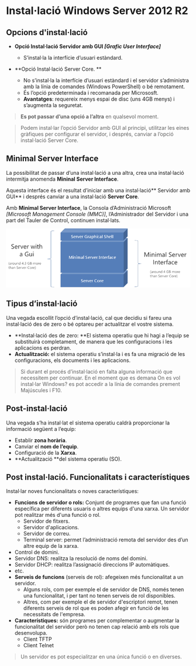# Instal·lació Windows Server 2012 R2

## Opcions d'instal·lació

* **Opció Instal·lació Servidor amb GUI _[Grafic User Interface]_**

  * S’instal·la la interfície d’usuari estàndard.
  
* **Opció Instal·lació Server Core. **

  * No s’instal·la la interfície d’usuari estàndard i el servidor s’administra amb la línia de comandes (Windows PowerShell) o bé remotament.
  * És l’opció predeterminada i recomanada per Micrososft. 
  * **Avantatges**: requereix menys espai de disc (uns 4GB menys) i s’augmenta la seguretat.

> **Es pot passar d’una opció a l’altra** en qualsevol moment.

> Podem instal·lar l’opció Servidor amb GUI al principi, utilitzar les eines gràfiques per configurar el servidor, i després, canviar a l’opció instal·lació Server Core.

## Minimal Server Interface

La possibilitat de passar d’una instal·lació a una altra, crea una instal·lació intermitja anomenda **Mininal Server Interface**.

Aquesta interface és el resultat d’iniciar amb una instal·lació** Servidor amb GUI** i després canviar a una instal·lació **Server Core**. 

Amb **Minimal Server Interface**, la Consola d’Administració Microsoft _[Microsoft Management Console (MMC)]_, l’Administrador del Servidor i una part del Tauler de Control, continuen instal·lats.

![Minimal Server Interface](/assets/WindowsServerMinimal.png)

## Tipus d’instal·lació

Una vegada escollit l’opció d’instal·lació, cal que decidiu si fareu una instal·lació des de zero o bé optareu per actualitzar el vostre sistema.

* **Instal·lació des de zero: **El sistema operatiu que hi hagi a l’equip se substituirà completament, de manera que les configuracions i les aplicacions es perdran.
* **Actualització:** el sistema operatiu s’instal·la i es fa una migració de les configuracions, els documents i les aplicacions.

> Si durant el procés d’instal·lació en falta alguna informació que necessitem per continuar. En el moment que es demana On es vol instal·lar Windows? es pot accedir a la línia de comandes prement Majúscules i F10.

## Post-instal·lació

Una vegada s’ha instal·lat el sistema operatiu caldrà proporcionar la informació següent a l’equip:
* Establir **zona horària**.
* Canviar el **nom de l’equip**.
* Configuració de la **Xarxa**. 
* **Actualització **del sistema operatiu (SO). 

## Post instal·lació. Funcionalitats i característiques

Instal·lar noves funcionalitats o noves característiques: 
* **Funcions de servidor o rols:** Conjunt de programes que fan una funció específica per diferents usuaris o altres equips d'una xarxa. Un servidor pot realitzar més d'una funció o rol.
  * Servidor de fitxers. 
  * Servidor d'aplicacions. 
  * Servidor de correu. 
  * Terminal server: permet l’administració remota del servidor des d’un altre equip de la xarxa. 
 * Control de domini. 
  * Servidor DNS: realitza la resolució de noms del domini. 
  * Servidor DHCP: realitza l’assignació direccions IP automàtiques.
  * etc.
* **Serveis de funcions** (serveis de rol): afegeixen més funcionalitat a un servidor. 
  * Alguns rols, com per exemple el de servidor de DNS, només tenen una funcionalitat, i per tant no tenen serveis de rol disponibles. 
  * Altres, com per exemple el de servidor d'escriptori remot, tenen diferents serveis de rol que es poden afegir en funció de les necessitats de l'empresa.
* **Característiques:** són programes per complementar o augmentar la funcionalitat del servidor però no tenen cap relació amb els rols que desenvolupa. 
  * Client TFTP
  * Client Telnet

> Un servidor es pot especialitzar en una única funció o en diverses.
